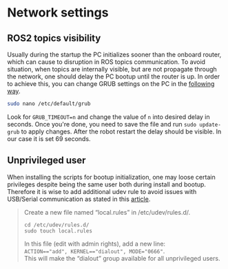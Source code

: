 # Network settings
## ROS2 topics visibility
Usually during the startup the PC initializes sooner than the onboard router, which can cause to disruption in ROS topics communication.
To avoid situation, when topics are internally visible, but are not propagate through the network, one should delay the PC bootup until the router is up. In order to achieve this, you can change GRUB settings on the PC in the [following way][1].

```bash
sudo nano /etc/default/grub
```
Look for `GRUB_TIMEOUT=n` and change the value of `n` into desired delay in seconds. Once you're done, you need to save the file and run `sudo update-grub` to apply changes. After the robot restart the delay should be visible. In our case it is set 69 seconds. 

[1]:https://askubuntu.com/questions/1315810/add-delay-at-boot

## Unprivileged user
When installing the scripts for bootup initialization, one may loose certain privileges despite being the same user both during install and bootup. Therefore it is wise to add additional udev rule to avoid issues with USB/Serial communication as stated in this [article][2].
>Create a new file named “local.rules” in /etc/udev/rules.d/.<br>
>```
>cd /etc/udev/rules.d/
>sudo touch local.rules
>```
>In this file (edit with admin rights), add a new line:<br> `ACTION=="add", KERNEL=="dialout", MODE="0666"`.<br> This will make the “dialout” group available for all unprivileged users.


[2]:https://roboticsbackend.com/make-ros-launch-start-on-boot-with-robot_upstart/